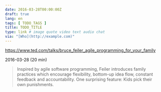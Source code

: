 ```yaml
---
date: 2016-03-28T00:00:00Z
draft: true
lang: en
tags: [ TODO_TAGS ]
title: TODO_TITLE
type: link # image quote video text audio chat
via: "[Who](http://example.com)"
---
```


<https://www.ted.com/talks/bruce_feiler_agile_programming_for_your_family>

2016-03-28 (20 min)
> Inspired by agile software programming, Feiler introduces family practices which encourage flexibility, bottom-up idea flow, constant feedback and accountability. One surprising feature: Kids pick their own punishments.



